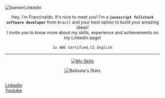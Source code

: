 ![bannerLinkedin](https://github.com/user-attachments/assets/97f7f17d-865e-4088-8613-2e1ee499bf0e)

<div align=center>


Hey, i'm Francinaldo. It's nice to meet you! I'm a **`javascript fullstack software developer`** from `Brazil` and your best option to build your amazing ideas!<br>
I invite you to know more about my skills, experience and achievements on my Linkedin page!

`1x AWS Certified`, `C1 English`

---
  
[![My Skills](https://skillicons.dev/icons?i=nextjs,react,tailwind,ts,graphql,nodejs,express,docker,postgres,mysql,mongodb,aws,git,github,gitlab,swagger,jmeter)](https://skillicons.dev)

</div>

<div align=center>

![Batissta's Stats](https://github-readme-stats.vercel.app/api?username=Batissta&theme=outrun&show_icons=true&hide_border=true&count_private=true)<br><br>

</div>

[Linkedin](https://www.linkedin.com/in/francinaldobatista)<br>
[Youtube](https://youtube.com/@Francinaldob)<br>
